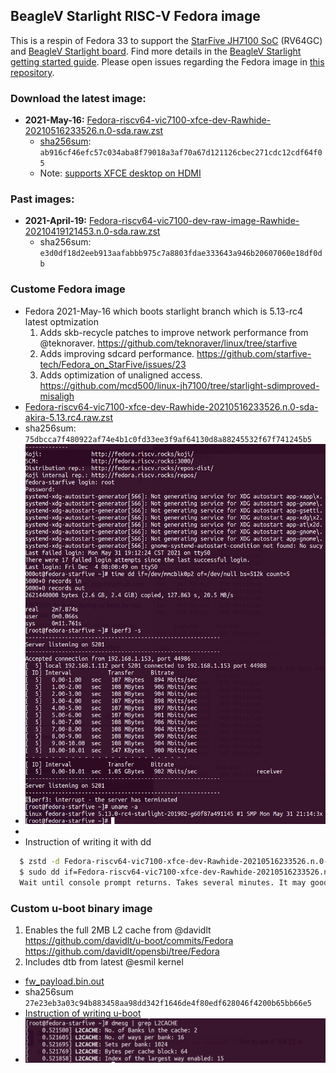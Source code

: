## BeagleV Starlight RISC-V Fedora image
This is a respin of Fedora 33 to support the [StarFive JH7100 SoC](https://github.com/starfive-tech/beaglev_doc/blob/main/JH7100%20Data%20Sheet%20V01.01.04-EN%20(4-21-2021).pdf) (RV64GC) and [BeagleV Starlight board](https://github.com/beagleboard/beaglev-starlight).  Find more details in the [BeagleV Starlight getting started guide](https://wiki.seeedstudio.com/BeagleV-Getting-Started/).  Please open issues regarding the Fedora image in [this repository](https://github.com/starfive-tech/beaglev_fedora/issues).

### Download the latest image: 
* **2021-May-16:** [Fedora-riscv64-vic7100-xfce-dev-Rawhide-20210516233526.n.0-sda.raw.zst](https://files.beagle.cc/file/beagleboard-public-2021/images/Fedora-riscv64-vic7100-xfce-dev-Rawhide-20210516233526.n.0-sda.raw.zst)
  * [sha256sum](https://files.beagle.cc/file/beagleboard-public-2021/images/Fedora-riscv64-vic7100-xfce-dev-Rawhide-20210516233526.n.0-sda.raw.zst.sha256sum): `ab916cf46efc57c034aba8f79018a3af70a67d121126cbec271cdc12cdf64f05`
  * Note: [supports XFCE desktop on HDMI](https://github.com/starfive-tech/Fedora_on_StarFive/issues/22#issuecomment-841719888)


### Past images:
* **2021-April-19:** [Fedora-riscv64-vic7100-dev-raw-image-Rawhide-20210419121453.n.0-sda.raw.zst](https://files.beagle.cc/file/beagleboard-public-2021/images/Fedora-riscv64-vic7100-dev-raw-image-Rawhide-20210419121453.n.0-sda.raw.zst)
  * sha256sum: `e3d0df18d2eeb913aafabbb975c7a8803fdae333643a946b20607060e18df0db`


### Custome Fedora image
  * Fedora 2021-May-16 which boots starlight branch which is 5.13-rc4 latest optmization
    1. Adds skb-recycle patches to improve network performance from @teknoraver. https://github.com/teknoraver/linux/tree/starfive
    2. Adds improving sdcard performance. https://github.com/starfive-tech/Fedora_on_StarFive/issues/23
    3. Adds optimization of unaligned access. https://github.com/mcd500/linux-jh7100/tree/starlight-sdimproved-misaligh
* [Fedora-riscv64-vic7100-xfce-dev-Rawhide-20210516233526.n.0-sda-akira-5.13.rc4.raw.zst](https://drive.google.com/file/d/1Y9kXMkXHe5y-W-OwZmaZPibCLUlsSRoX/view?usp=sharing)
* sha256sum: `75dbcca7f480922af74e4b1c0fd33ee3f9af64130d8a88245532f67f741245b5`
* ![](./img/fedora-5.13.0.rc4-60f87a-sd-align-fix.png)
*  
* Instruction of writing it with dd
```sh
  $ zstd -d Fedora-riscv64-vic7100-xfce-dev-Rawhide-20210516233526.n.0-sda*.zst
  $ sudo dd if=Fedora-riscv64-vic7100-xfce-dev-Rawhide-20210516233526.n.0-sda*.raw of=/dev/location_of_sd bs=4M conv=fsync
  Wait until console prompt returns. Takes several minutes. It may good to whach dd to finish with `sudo iotop`.
```

### Custom u-boot binary image
  1. Enables the full 2MB L2 cache from @davidlt https://github.com/davidlt/u-boot/commits/Fedora https://github.com/davidlt/opensbi/tree/Fedora
  2. Includes dtb from latest @esmil kernel
* [fw_payload.bin.out](https://drive.google.com/file/d/1LsBOV58Q2VKkaFgLtlPITwtdDNCytGrM/view?usp=sharing)
* sha256sum `27e23eb3a03c94b883458aa98dd342f1646de4f80edf628046f4200b65bb66e5`
* [Instruction of writing u-boot](
https://wiki.seeedstudio.com/BeagleV-Make-File-System-Compile-uboot-Kernal/#flash-uboot)
* ![](./img/fw_payload.bin.out-l2-full.png)
